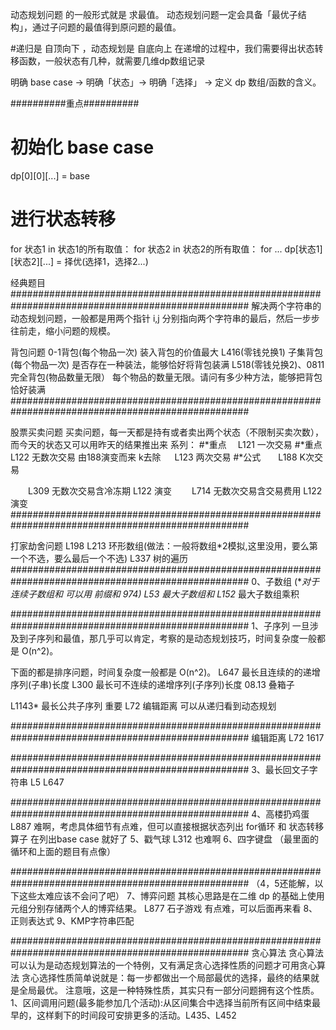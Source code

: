 动态规划问题  的一般形式就是  求最值。
动态规划问题一定会具备「最优子结构」，通过子问题的最值得到原问题的最值。


#递归是 自顶向下 ，动态规划是 自底向上
在递增的过程中，我们需要得出状态转移函数，一般状态有几种，就需要几维dp数组记录

明确 base case -> 明确「状态」-> 明确「选择」 -> 定义 dp 数组/函数的含义。

##########重点##########
# 初始化 base case
dp[0][0][...] = base
# 进行状态转移
for 状态1 in 状态1的所有取值：
    for 状态2 in 状态2的所有取值：
        for ...
            dp[状态1][状态2][...] = 择优(选择1，选择2...)

经典题目
###################################################################################################
解决两个字符串的动态规划问题，一般都是用两个指针 i,j 分别指向两个字符串的最后，然后一步步往前走，缩小问题的规模。

背包问题
     0-1背包(每个物品一次)  装入背包的价值最大
L416(零钱兑换1) 子集背包(每个物品一次) 是否存在一种装法，能够恰好将背包装满
L518(零钱兑换2)、0811   完全背包(物品数量无限）  每个物品的数量无限。请问有多少种方法，能够把背包恰好装满
###################################################################################################

股票买卖问题
买卖问题，每一天都是持有或者卖出两个状态（不限制买卖次数），而今天的状态又可以用昨天的结果推出来
系列：
#*重点   L121 一次交易
#*重点   L122 无数次交易 由188演变而来 k去除
        L123 两次交易
#*公式  L188 K次交易  

  L309 无数次交易含冷冻期    L122 演变
  L714 无数次交易含交易费用  L122 演变
###################################################################################################

打家劫舍问题 
L198 
L213 环形数组(做法：一般将数组*2模拟,这里没用，要么第一个不选，要么最后一个不选)
L337 树的遍历
###################################################################################################
0、子数组 (**对于连续子数组和 可以用 前缀和  974)
L53 最大子数组和
L152* 最大子数组乘积

###################################################################################################
1、子序列
一旦涉及到子序列和最值，那几乎可以肯定，考察的是动态规划技巧，时间复杂度一般都是 O(n^2)。

下面的都是排序问题，时间复杂度一般都是 O(n^2)。
L647 最长且连续的的递增序列(子串)长度
L300 最长可不连续的递增序列(子序列)长度
08.13  叠箱子

L1143* 最长公共子序列 重要
L72 编辑距离  可以从递归看到动态规划

###################################################################################################
编辑距离
L72
1617


###################################################################################################
3、最长回文子字符串
L5
L647


###################################################################################################
4、高楼扔鸡蛋
L887  难啊，考虑具体细节有点难，但可以直接根据状态列出 for循环 和 状态转移算子  在列出base case 就好了
5、戳气球
L312 也难啊
6、四字键盘 （最里面的循环和上面的题目有点像）


###################################################################################################
（4，5还能解，以下这些太难应该不会问了吧）
7、博弈问题
其核心思路是在二维 dp 的基础上使用元组分别存储两个人的博弈结果。
L877 石子游戏 有点难，可以后面再来看
8、正则表达式
9、KMP字符串匹配

###################################################################################################
贪心算法
贪心算法可以认为是动态规划算法的一个特例，又有满足贪心选择性质的问题才可用贪心算法
贪心选择性质简单说就是：每一步都做出一个局部最优的选择，最终的结果就是全局最优。
注意哦，这是一种特殊性质，其实只有一部分问题拥有这个性质。
1、区间调用问题(最多能参加几个活动):从区间集合中选择当前所有区间中结束最早的，这样剩下的时间段可安排更多的活动。L435、L452 










